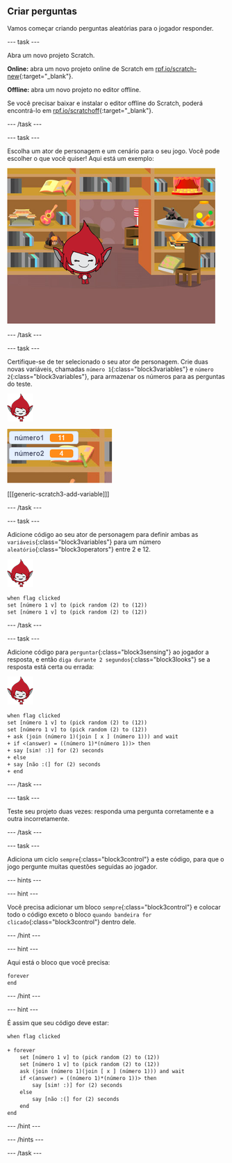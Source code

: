 ## Criar perguntas

Vamos começar criando perguntas aleatórias para o jogador responder.

--- task ---

Abra um novo projeto Scratch.

**Online:** abra um novo projeto online de Scratch em [rpf.io/scratch-new](http://rpf.io/scratch-new){:target="_blank"}.

**Offline:** abra um novo projeto no editor offline.

Se você precisar baixar e instalar o editor offline do Scratch, poderá encontrá-lo em [rpf.io/scratchoff](http://rpf.io/scratchoff){:target="_blank"}.

--- /task ---

--- task ---

Escolha um ator de personagem e um cenário para o seu jogo. Você pode escolher o que você quiser! Aqui está um exemplo:

![screenshot](images/brain-setting.png)

--- /task ---

--- task ---

Certifique-se de ter selecionado o seu ator de personagem. Crie duas novas variáveis, chamadas `número 1`{:class="block3variables"} e `número 2`{:class="block3variables"}, para armazenar os números para as perguntas do teste.

![screenshot](images/giga-sprite.png)

![screenshot](images/brain-variables.png)

[[[generic-scratch3-add-variable]]]

--- /task ---

--- task ---

Adicione código ao seu ator de personagem para definir ambas as `variáveis`{:class="block3variables"} ​​para um número `aleatório`{:class="block3operators"} entre 2 e 12.

![screenshot](images/giga-sprite.png)

```blocks3
when flag clicked
set [número 1 v] to (pick random (2) to (12))
set [número 1 v] to (pick random (2) to (12))
```

--- /task ---

--- task ---

Adicione código para `perguntar`{:class="block3sensing"} ao jogador a resposta, e então `diga durante 2 segundos`{:class="block3looks"} se a resposta está certa ou errada:

![screenshot](images/giga-sprite.png)

```blocks3
when flag clicked
set [número 1 v] to (pick random (2) to (12))
set [número 1 v] to (pick random (2) to (12))
+ ask (join (número 1)(join [ x ] (número 1))) and wait
+ if <(answer) = ((número 1)*(número 1))> then
+ say [sim! :)] for (2) seconds
+ else
+ say [não :(] for (2) seconds
+ end
```

--- /task ---

--- task ---

Teste seu projeto duas vezes: responda uma pergunta corretamente e a outra incorretamente.

--- /task ---

--- task ---

Adiciona um ciclo `sempre`{:class="block3control"} a este código, para que o jogo pergunte muitas questões seguidas ao jogador.

--- hints ---


--- hint ---

Você precisa adicionar um bloco `sempre`{:class="block3control"} e colocar todo o código exceto o bloco `quando bandeira for clicado`{:class="block3control"} dentro dele.

--- /hint ---

--- hint ---

Aqui está o bloco que você precisa:

```blocks3
forever
end
```

--- /hint ---

--- hint ---

É assim que seu código deve estar:

```blocks3
when flag clicked

+ forever
    set [número 1 v] to (pick random (2) to (12))
    set [número 1 v] to (pick random (2) to (12))
    ask (join (número 1)(join [ x ] (número 1))) and wait
    if <(answer) = ((número 1)*(número 1))> then
        say [sim! :)] for (2) seconds
    else
        say [não :(] for (2) seconds
    end
end
```

--- /hint ---

--- /hints ---

--- /task ---